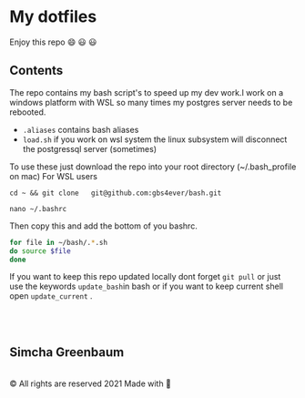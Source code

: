 # My dotfiles
Enjoy this repo  :smile: :smiley: :smiley:

## Contents
The repo contains my bash script's to speed up my dev work.I work on a windows platform with WSL so many times my postgres server needs to be rebooted.

* `.aliases` contains bash aliases
* `load.sh` if you work on wsl system the linux subsystem will  disconnect the postgressql server (sometimes) 

To use these just  download the repo into your root directory  (~/.bash_profile on mac)
For WSL users 

```cd ~ && git clone   git@github.com:gbs4ever/bash.git``` 

```nano ~/.bashrc```

Then copy this and add the bottom of you bashrc.

```bash 
for file in ~/bash/.*.sh
do source $file
done
```
If you want to keep this repo updated locally dont forget 
```git pull``` or just use the keywords ```update_bash```in bash or if you want to keep current shell open ```update_current``` .

<br>
<br>
 <h2>Simcha Greenbaum</h2>
 <br>
				<span>
					© All rights are reserved  2021 Made with
					<span aria-label="love" role="img">
						💖
					</span>
